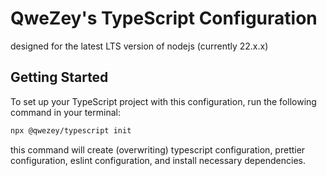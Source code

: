 # QweZey's TypeScript Configuration

designed for the latest LTS version of nodejs (currently 22.x.x)

## Getting Started

To set up your TypeScript project with this configuration, run the following command in your terminal:

```bash
npx @qwezey/typescript init
```

this command will create (overwriting) typescript configuration, prettier configuration, eslint configuration, and install necessary dependencies.
